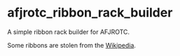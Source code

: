 # afjrotc_ribbon_rack_builder
A simple ribbon rack builder for AFJROTC.

Some ribbons are stolen from the [Wikipedia](https://en.m.wikipedia.org/wiki/Junior_Reserve_Officers%27_Training_Corps).
